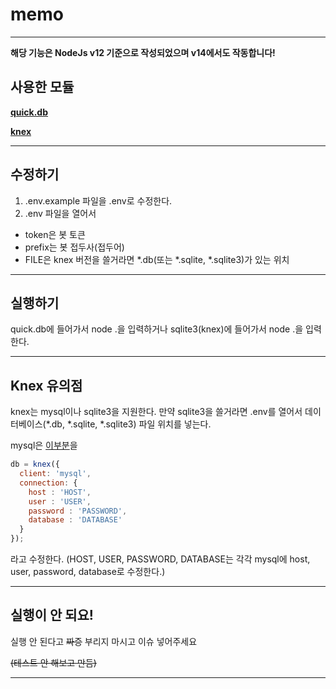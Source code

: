 # memo
-------------------------------------------------
**해당 기능은 NodeJs v12 기준으로 작성되었으며 v14에서도 작동합니다!**

사용한 모듈
-------------------------------------------------

[**quick.db**](https://www.npmjs.com/package/quick.db)

[**knex**](https://www.npmjs.com/package/knex)

-------------------------------------------------

수정하기
-------------------------------------------------

1. .env.example 파일을 .env로 수정한다.
2. .env 파일을 열어서
  - token은 봇 토큰
  - prefix는 봇 접두사(접두어)
  - FILE은 knex 버전을 쓸거라면 \*.db(또는 \*.sqlite, \*.sqlite3)가 있는 위치

-------------------------------------------------


실행하기
-------------------------------------------------

quick.db에 들어가서 node .을 입력하거나
sqlite3(knex)에 들어가서 node .을 입력한다.

-------------------------------------------------

Knex 유의점
-------------------------------------------------
knex는 mysql이나 sqlite3을 지원한다.
만약 sqlite3을 쓸거라면 .env를 열어서 데이터베이스(\*.db, \*.sqlite, \*.sqlite3) 파일 위치를 넣는다.

mysql은 [이부분](https://github.com/turtle85917/memo/blob/e9f76637c8d1a0a346cd0d3f78da0fc5779e8525/sqlite3(knex)/memo.js#L2)을

```js
db = knex({
  client: 'mysql',
  connection: {
    host : 'HOST',
    user : 'USER',
    password : 'PASSWORD',
    database : 'DATABASE'
  }
});
```

라고 수정한다. (HOST, USER, PASSWORD, DATABASE는 각각 mysql에 host, user, password, database로 수정한다.)

-------------------------------------------------

실행이 안 되요!
-------------------------------------------------

실행 안 된다고 ~~짜증~~ 부리지 마시고 이슈 넣어주세요

~~(테스트 안 해보고 만듬)~~

-------------------------------------------------
